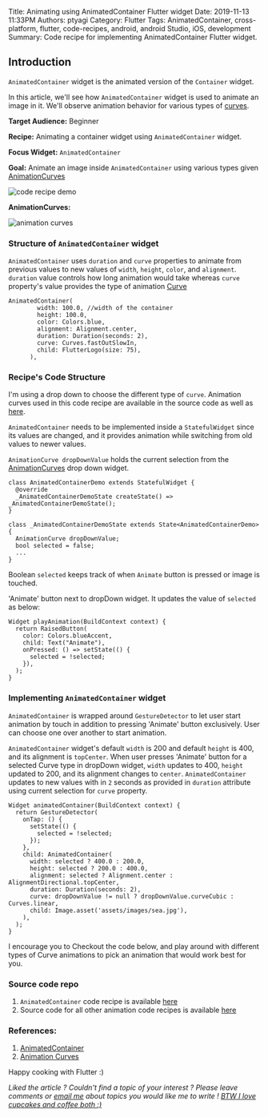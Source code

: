 Title: Animating using AnimatedContainer Flutter widget
Date: 2019-11-13 11:33PM
Authors: ptyagi
Category: Flutter
Tags: AnimatedContainer, cross-platform, flutter, code-recipes, android, android Studio, iOS, development
Summary: Code recipe for implementing AnimatedContainer Flutter widget.  


## Introduction

`AnimatedContainer` widget is the animated version of the `Container` widget.

In this article, we'll see how `AnimatedContainer` widget is used to animate an image in it. We'll observe animation behavior for various types of [curves](https://api.flutter.dev/flutter/animation/Curves-class.html).

**Target Audience:** Beginner

**Recipe:** Animating a container widget using `AnimatedContainer` widget.

**Focus Widget:** `AnimatedContainer`

**Goal:** Animate an image inside `AnimatedContainer` using various types given [AnimationCurves](https://gist.github.com/ptyagicodecamp/92f7ab72466b65a82da2c44f1c2fc262)


![code recipe demo]({attach}../../media/flutter/anim_container_1.jpg)


**AnimationCurves:**

![animation curves]({attach}../../media/flutter/anim_curves.jpg)


### Structure of `AnimatedContainer` widget

`AnimatedContainer` uses `duration` and `curve` properties to animate from previous values to new values of `width`, `height`, `color`, and `alignment`. `duration` value controls how long animation would take whereas `curve` property's value provides the type of animation [Curve](https://api.flutter.dev/flutter/animation/Curves-class.html)

```
AnimatedContainer(
        width: 100.0, //width of the container
        height: 100.0,
        color: Colors.blue,
        alignment: Alignment.center,
        duration: Duration(seconds: 2),
        curve: Curves.fastOutSlowIn,
        child: FlutterLogo(size: 75),
      ),
```

### Recipe's Code Structure ###

I'm using a drop down to choose the different type of `curve`. Animation curves used in this code recipe are available in the source code as well as [here](https://gist.github.com/ptyagicodecamp/92f7ab72466b65a82da2c44f1c2fc262).

`AnimatedContainer` needs to be implemented inside a `StatefulWidget` since its values are changed, and it provides animation while switching from old values to newer values.

`AnimationCurve dropDownValue` holds the current selection from the [AnimationCurves](https://gist.github.com/ptyagicodecamp/92f7ab72466b65a82da2c44f1c2fc262) drop down widget.

```
class AnimatedContainerDemo extends StatefulWidget {
  @override
  _AnimatedContainerDemoState createState() => _AnimatedContainerDemoState();
}

class _AnimatedContainerDemoState extends State<AnimatedContainerDemo> {
  AnimationCurve dropDownValue;
  bool selected = false;
  ...
}  
```

Boolean `selected` keeps track of when `Animate` button is pressed or image is touched.

'Animate' button next to dropDown widget. It updates the value of `selected` as below:

```
Widget playAnimation(BuildContext context) {
  return RaisedButton(
    color: Colors.blueAccent,
    child: Text("Animate"),
    onPressed: () => setState(() {
      selected = !selected;
    }),
  );
}
```

### Implementing `AnimatedContainer` widget ###

`AnimatedContainer` is wrapped around `GestureDetector` to let user start animation by touch in addition to pressing 'Animate' button exclusively. User can choose one over another to start animation.

`AnimatedContainer` widget's default `width` is  200 and default `height` is 400, and its alignment is `topCenter`. When user presses 'Animate' button for a selected Curve type in dropDown widget, `width` updates to 400, `height` updated to 200, and its alignment changes to `center`. `AnimatedContainer` updates to new values with in `2` seconds as provided in `duration` attribute using current selection for `curve` property.

```
Widget animatedContainer(BuildContext context) {
  return GestureDetector(
    onTap: () {
      setState(() {
        selected = !selected;
      });
    },
    child: AnimatedContainer(
      width: selected ? 400.0 : 200.0,
      height: selected ? 200.0 : 400.0,
      alignment: selected ? Alignment.center : AlignmentDirectional.topCenter,
      duration: Duration(seconds: 2),
      curve: dropDownValue != null ? dropDownValue.curveCubic : Curves.linear,
      child: Image.asset('assets/images/sea.jpg'),
    ),
  );
}
```

I encourage you to Checkout the code below, and play around with different types of Curve animations to pick an animation that would work best for you.

### Source code repo ###

1. `AnimatedContainer` code recipe is available [here](https://github.com/ptyagicodecamp/flutter_cookbook/blob/animations/flutter_animations/flutter_animations/lib/animations/anim_container.dart)
2. Source code for all other animation code recipes is available [here](https://github.com/ptyagicodecamp/flutter_cookbook/tree/animations/flutter_animations/flutter_animations)


### References: ###

1. [AnimatedContainer](https://api.flutter.dev/flutter/widgets/AnimatedContainer-class.html)
2. [Animation Curves](https://api.flutter.dev/flutter/animation/Curves-class.html)


Happy cooking with Flutter :)

_Liked the article ?
Couldn't find a topic of your interest ? Please leave comments or [email me](mailto:ptyagicodecamp@gmail.com) about topics you would like me to write !
[BTW I love cupcakes and coffee both :)](https://www.paypal.me/pritya)_
